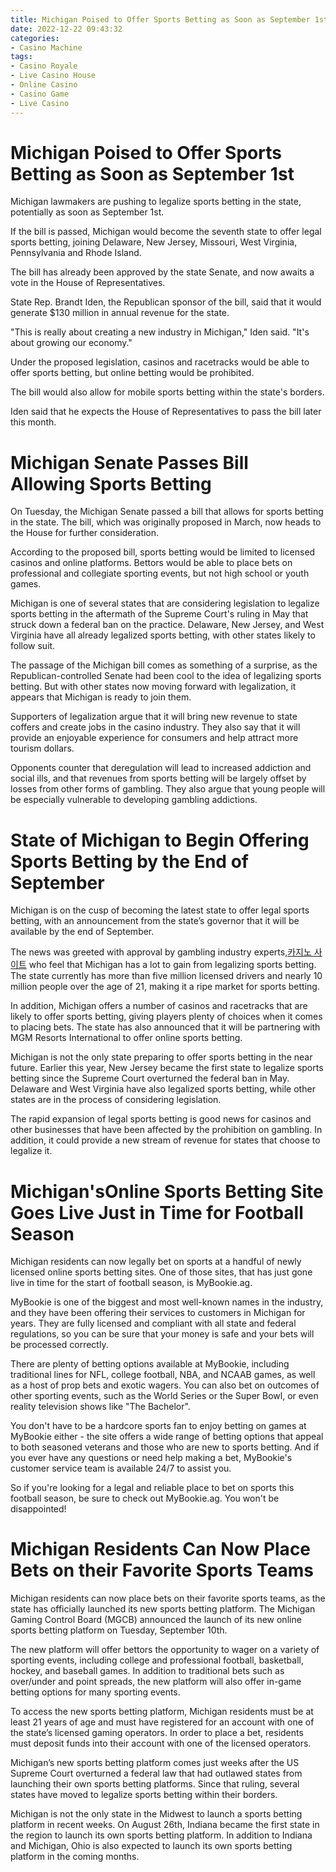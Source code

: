 ```yaml
---
title: Michigan Poised to Offer Sports Betting as Soon as September 1st
date: 2022-12-22 09:43:32
categories:
- Casino Machine
tags:
- Casino Royale
- Live Casino House
- Online Casino
- Casino Game
- Live Casino
---
```



#  Michigan Poised to Offer Sports Betting as Soon as September 1st

Michigan lawmakers are pushing to legalize sports betting in the state, potentially as soon as September 1st.

If the bill is passed, Michigan would become the seventh state to offer legal sports betting, joining Delaware, New Jersey, Missouri, West Virginia, Pennsylvania and Rhode Island.

The bill has already been approved by the state Senate, and now awaits a vote in the House of Representatives.

State Rep. Brandt Iden, the Republican sponsor of the bill, said that it would generate $130 million in annual revenue for the state.

"This is really about creating a new industry in Michigan," Iden said. "It's about growing our economy."

Under the proposed legislation, casinos and racetracks would be able to offer sports betting, but online betting would be prohibited.

The bill would also allow for mobile sports betting within the state's borders.

Iden said that he expects the House of Representatives to pass the bill later this month.

#  Michigan Senate Passes Bill Allowing Sports Betting

On Tuesday, the Michigan Senate passed a bill that allows for sports betting in the state. The bill, which was originally proposed in March, now heads to the House for further consideration.

According to the proposed bill, sports betting would be limited to licensed casinos and online platforms. Bettors would be able to place bets on professional and collegiate sporting events, but not high school or youth games.

Michigan is one of several states that are considering legislation to legalize sports betting in the aftermath of the Supreme Court's ruling in May that struck down a federal ban on the practice. Delaware, New Jersey, and West Virginia have all already legalized sports betting, with other states likely to follow suit.

The passage of the Michigan bill comes as something of a surprise, as the Republican-controlled Senate had been cool to the idea of legalizing sports betting. But with other states now moving forward with legalization, it appears that Michigan is ready to join them.

Supporters of legalization argue that it will bring new revenue to state coffers and create jobs in the casino industry. They also say that it will provide an enjoyable experience for consumers and help attract more tourism dollars.

Opponents counter that deregulation will lead to increased addiction and social ills, and that revenues from sports betting will be largely offset by losses from other forms of gambling. They also argue that young people will be especially vulnerable to developing gambling addictions.

#  State of Michigan to Begin Offering Sports Betting by the End of September

Michigan is on the cusp of becoming the latest state to offer legal sports betting, with an announcement from the state’s governor that it will be available by the end of September.

The news was greeted with approval by gambling industry experts,[카지노 사이트](https://choegocasino.com/) who feel that Michigan has a lot to gain from legalizing sports betting. The state currently has more than five million licensed drivers and nearly 10 million people over the age of 21, making it a ripe market for sports betting.

In addition, Michigan offers a number of casinos and racetracks that are likely to offer sports betting, giving players plenty of choices when it comes to placing bets. The state has also announced that it will be partnering with MGM Resorts International to offer online sports betting.

Michigan is not the only state preparing to offer sports betting in the near future. Earlier this year, New Jersey became the first state to legalize sports betting since the Supreme Court overturned the federal ban in May. Delaware and West Virginia have also legalized sports betting, while other states are in the process of considering legislation.

The rapid expansion of legal sports betting is good news for casinos and other businesses that have been affected by the prohibition on gambling. In addition, it could provide a new stream of revenue for states that choose to legalize it.

#  Michigan'sOnline Sports Betting Site Goes Live Just in Time for Football Season

Michigan residents can now legally bet on sports at a handful of newly licensed online sports betting sites. One of those sites, that has just gone live in time for the start of football season, is MyBookie.ag.

MyBookie is one of the biggest and most well-known names in the industry, and they have been offering their services to customers in Michigan for years. They are fully licensed and compliant with all state and federal regulations, so you can be sure that your money is safe and your bets will be processed correctly.

There are plenty of betting options available at MyBookie, including traditional lines for NFL, college football, NBA, and NCAAB games, as well as a host of prop bets and exotic wagers. You can also bet on outcomes of other sporting events, such as the World Series or the Super Bowl, or even reality television shows like "The Bachelor".

You don't have to be a hardcore sports fan to enjoy betting on games at MyBookie either - the site offers a wide range of betting options that appeal to both seasoned veterans and those who are new to sports betting. And if you ever have any questions or need help making a bet, MyBookie's customer service team is available 24/7 to assist you.

So if you're looking for a legal and reliable place to bet on sports this football season, be sure to check out MyBookie.ag. You won't be disappointed!

#  Michigan Residents Can Now Place Bets on their Favorite Sports Teams

Michigan residents can now place bets on their favorite sports teams, as the state has officially launched its new sports betting platform. The Michigan Gaming Control Board (MGCB) announced the launch of its new online sports betting platform on Tuesday, September 10th.

The new platform will offer bettors the opportunity to wager on a variety of sporting events, including college and professional football, basketball, hockey, and baseball games. In addition to traditional bets such as over/under and point spreads, the new platform will also offer in-game betting options for many sporting events.

To access the new sports betting platform, Michigan residents must be at least 21 years of age and must have registered for an account with one of the state’s licensed gaming operators. In order to place a bet, residents must deposit funds into their account with one of the licensed operators.

Michigan’s new sports betting platform comes just weeks after the US Supreme Court overturned a federal law that had outlawed states from launching their own sports betting platforms. Since that ruling, several states have moved to legalize sports betting within their borders.

Michigan is not the only state in the Midwest to launch a sports betting platform in recent weeks. On August 26th, Indiana became the first state in the region to launch its own sports betting platform. In addition to Indiana and Michigan, Ohio is also expected to launch its own sports betting platform in the coming months.